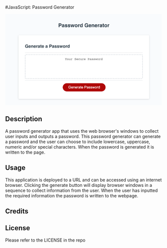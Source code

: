 #JavaScript: Password Generator

![Screenshot of password generator app on web browser](assets/images/Password-Gen.png)

## Description

A password generator app that uses the web browser's windows to collect user inputs and outputs a password. This password generator can generate a password and the user can choose to include lowercase, uppercase, numeric and/or special characters. When the password is generated it is written to the page.

## Usage

This application is deployed to a URL and can be accessed using an internet browser. Clicking the generate button will display browser windows in a sequence to collect information from the user. When the user has inputted the required information the password is written to the webpage.

## Credits

## License
Please refer to the LICENSE in the repo